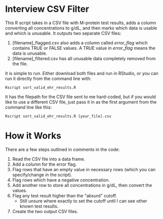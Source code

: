 # Interview CSV Filter

This R script takes in a CSV file with M-protein test results, adds a column converting all concentrations to g/dL, and then marks which data is usable and which is unusable. It outputs two separate CSV files:
1. [filename]_flagged.csv also adds a column called *error_flag* which contains TRUE or FALSE values. A TRUE value in *error_flag* means the data is unusable.
2. [filename]_filtered.csv has all unusable data completely removed from the file.

  It is simple to run. Either download both files and run in RStudio, or you can run it directly from the command line with:
```
Rscript sort_valid_ehr_results.R
```
  It has the filepath for the CSV file sent to me hard-coded, but if you would like to use a different CSV file, just pass it in as the first argument from the command line like this:
```
Rscript sort_valid_ehr_results.R [your_file].csv
```

# How it Works
  
  There are a few steps outlined in comments in the code:
1. Read the CSV file into a data frame.
2. Add a column for the error flag.
3. Flag rows that have an empty value in necessary rows (which you can specify/change in the script).
4. Flag rows which have a negative concentration.
5. Add another row to store all concentrations in g/dL, then convert the values.
6. Flag any test result higher than the "absurd" cutoff.
   * Still unsure where exactly to set the cutoff until I can see other known test results.
8. Create the two output CSV files.
